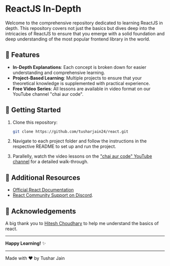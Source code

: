 # ReactJS In-Depth 

Welcome to the comprehensive repository dedicated to learning ReactJS in depth. This repository covers not just the basics but dives deep into the intricacies of ReactJS to ensure that you emerge with a solid foundation and deep understanding of the most popular frontend library in the world.

## 🌟 Features

- **In-Depth Explanations**: Each concept is broken down for easier understanding and comprehensive learning.
- **Project-Based Learning**: Multiple projects to ensure that your theoretical knowledge is supplemented with practical experience.
- **Free Video Series**: All lessons are available in video format on our YouTube channel "chai aur code".

## 🚀 Getting Started

1. Clone this repository:
   ```bash
   git clone https://github.com/tusharjain24/react.git
   ```

2. Navigate to each project folder and follow the instructions in the respective README to set up and run the project.

3. Parallelly, watch the video lessons on the ["chai aur code" YouTube channel](https://www.youtube.com/channel/UCNQ6FEtztATuaVhZKCY28Yw) for a detailed walk-through.


## 📖 Additional Resources

- [Official React Documentation](https://reactjs.org/docs/getting-started.html)
- [React Community Support on Discord](https://hitesh.ai/discord).


## 🙏 Acknowledgements

A big thank you to [Hitesh Choudhary](https://github.com/hiteshchoudhary/) to help me understand the basics of react.

---

**Happy Learning!** ✨

---

Made with ❤️ by Tushar Jain
